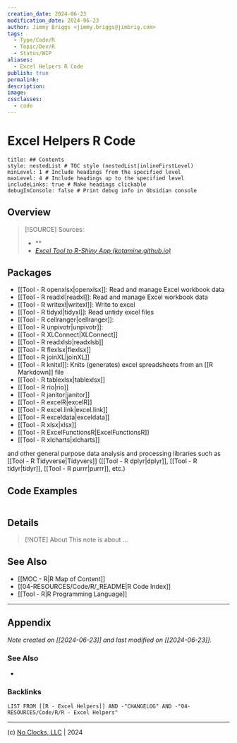 ```yaml
---
creation_date: 2024-06-23
modification_date: 2024-06-23
author: Jimmy Briggs <jimmy.briggs@jimbrig.com>
tags:
  - Type/Code/R
  - Topic/Dev/R
  - Status/WIP
aliases:
  - Excel Helpers R Code
publish: true
permalink:
description:
image:
cssclasses:
  - code
---
```


# Excel Helpers R Code

```table-of-contents
title: ## Contents 
style: nestedList # TOC style (nestedList|inlineFirstLevel)
minLevel: 1 # Include headings from the specified level
maxLevel: 4 # Include headings up to the specified level
includeLinks: true # Make headings clickable
debugInConsole: false # Print debug info in Obsidian console
```

## Overview

> [!SOURCE] Sources:
> - **
> - *[Excel Tool to R-Shiny App (kotamine.github.io)](https://kotamine.github.io/excel_shiny/tips-from-excel-tool-to-shiny.html)*

## Packages

- [[Tool - R openxlsx|openxlsx]]: Read and manage Excel workbook data
- [[Tool - R readxl|readxl]]: Read and manage Excel workbook data
- [[Tool - R writexl|writexl]]: Write to excel
- [[Tool - R tidyxl|tidyxl]]: Read untidy excel files
- [[Tool - R cellranger|cellranger]]:
- [[Tool - R unpivotr|unpivotr]]:
- [[Tool - R XLConnect|XLConnect]]
- [[Tool - R readxlsb|readxlsb]]
- [[Tool - R flexlsx|flexlsx]]
- [[Tool - R joinXL|joinXL]]
- [[Tool - R knitxl]]: Knits (generates) excel spreadsheets from an [[R Markdown]] file
- [[Tool - R tablexlsx|tablexlsx]]
- [[Tool - R rio|rio]]
- [[Tool - R janitor|janitor]]
- [[Tool - R excelR|excelR]]
- [[Tool - R excel.link|excel.link]]
- [[Tool - R exceldata|exceldata]]
- [[Tool - R xlsx|xlsx]]
- [[Tool - R ExcelFunctionsR|ExcelFunctionsR]]
- [[Tool - R xlcharts|xlcharts]]

and other general purpose data analysis and processing libraries such as [[Tool - R Tidyverse|Tidyvers]] ([[Tool - R dplyr|dplyr]], [[Tool - R tidyr|tidyr]], [[Tool - R purrr|purrr]], etc.)

## Code Examples

```R

```

## Details

> [!NOTE] About
> This note is about ...

## See Also

- [[MOC - R|R Map of Content]]
- [[04-RESOURCES/Code/R/_README|R Code Index]]
- [[Tool - R|R Programming Language]]

***

## Appendix

*Note created on [[2024-06-23]] and last modified on [[2024-06-23]].*

### See Also

- 

### Backlinks

```dataview
LIST FROM [[R - Excel Helpers]] AND -"CHANGELOG" AND -"04-RESOURCES/Code/R/R - Excel Helpers"
```

***

(c) [No Clocks, LLC](https://github.com/noclocks) | 2024